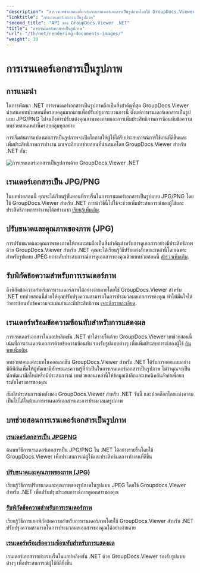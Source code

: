 ```yaml
---
"description": "สำรวจบทช่วยสอนเกี่ยวกับการเรนเดอร์เอกสารเป็นรูปภาพโดยใช้ GroupDocs.Viewer สำหรับ .NET เพิ่มประสิทธิภาพคุณภาพของรูปภาพ แยกพิกัดข้อความ และปรับปรุงประสบการณ์ของผู้ใช้"
"linktitle": "การเรนเดอร์เอกสารเป็นรูปภาพ"
"second_title": "API ของ GroupDocs.Viewer .NET"
"title": "การเรนเดอร์เอกสารเป็นรูปภาพ"
"url": "/th/net/rendering-documents-images/"
"weight": 30
---
```


# การเรนเดอร์เอกสารเป็นรูปภาพ

## การแนะนำ

ในการพัฒนา .NET การเรนเดอร์เอกสารเป็นรูปภาพถือเป็นสิ่งสำคัญที่สุด GroupDocs.Viewer นำเสนอบทช่วยสอนที่ครอบคลุมมากมายเพื่อปรับปรุงกระบวนการนี้ ตั้งแต่การเรนเดอร์เอกสารเป็นรูปแบบ JPG/PNG ไปจนถึงการปรับแต่งคุณภาพของภาพและการเพิ่มประสิทธิภาพการซ้อนทับข้อความ บทช่วยสอนเหล่านี้ครอบคลุมทุกอย่าง

การเริ่มต้นการแปลงเอกสารเป็นรูปภาพจะเปิดโอกาสให้ผู้ใช้ได้รับประสบการณ์การใช้งานที่ดีขึ้นและเพิ่มประสิทธิภาพการทำงาน มาเจาะลึกบทช่วยสอนที่นำเสนอโดย GroupDocs.Viewer สำหรับ .NET กัน:

![การเรนเดอร์เอกสารเป็นรูปภาพด้วย GroupDocs.Viewer .NET](/viewer/rendering-documents-images/image.png)

## เรนเดอร์เอกสารเป็น JPG/PNG
ในบทช่วยสอนนี้ คุณจะได้เรียนรู้ขั้นตอนที่ราบรื่นในการเรนเดอร์เอกสารเป็นรูปแบบ JPG/PNG โดยใช้ GroupDocs.Viewer สำหรับ .NET การนำวิธีนี้ไปใช้จะช่วยเพิ่มประสบการณ์ของผู้ใช้และประสิทธิภาพการทำงานได้อย่างมาก [เรียนรู้เพิ่มเติม](./render-jpg-png/).

## ปรับขนาดและคุณภาพของภาพ (JPG)
การปรับขนาดและคุณภาพของภาพให้เหมาะสมถือเป็นสิ่งสำคัญสำหรับการดูเอกสารอย่างมีประสิทธิภาพ ด้วย GroupDocs.Viewer สำหรับ .NET คุณจะได้เรียนรู้วิธีปรับแต่งลักษณะเหล่านี้โดยเฉพาะสำหรับรูปแบบ JPEG ยกระดับประสบการณ์การดูเอกสารของคุณด้วยบทช่วยสอนนี้ [สำรวจเพิ่มเติม](./adjust-image-size-and-quality-jpg/).

## รับพิกัดข้อความสำหรับการเรนเดอร์ภาพ
ดึงพิกัดข้อความสำหรับการเรนเดอร์ภาพได้อย่างง่ายดายโดยใช้ GroupDocs.Viewer สำหรับ .NET บทช่วยสอนนี้ช่วยให้คุณปรับปรุงความสามารถในการประมวลผลเอกสารของคุณ ทำให้มั่นใจได้ว่าการซ้อนทับข้อความจะแม่นยำและมีประสิทธิภาพ [เจาะลึกรายละเอียด](./get-text-coordinates-image/).

## เรนเดอร์พร้อมข้อความซ้อนทับสำหรับการแสดงผล
การเรนเดอร์เอกสารในแอปพลิเคชัน .NET ทำได้ราบรื่นด้วย GroupDocs.Viewer บทช่วยสอนนี้เน้นที่การเรนเดอร์เอกสารด้วยข้อความซ้อนทับ รองรับรูปแบบต่างๆ เพื่อเพิ่มประสบการณ์ของผู้ใช้ [ค้นพบเพิ่มเติม](./render-with-text-overlay/).

บทช่วยสอนแต่ละบทในคอลเลกชัน GroupDocs.Viewer สำหรับ .NET ได้รับการออกแบบอย่างพิถีพิถันเพื่อให้ผู้พัฒนามีทักษะและความรู้ที่จำเป็นในการเรนเดอร์เอกสารเป็นรูปภาพ ไม่ว่าคุณจะเป็นนักพัฒนามือใหม่หรือมีประสบการณ์ บทช่วยสอนเหล่านี้ให้ข้อมูลเชิงลึกและเทคนิคอันล้ำค่าเพื่อยกระดับโครงการของคุณ

สัมผัสประสบการณ์พลังของ GroupDocs.Viewer สำหรับ .NET วันนี้ และปลดล็อกโลกแห่งความเป็นไปได้ในด้านการเรนเดอร์เอกสารและการประมวลผลรูปภาพ

## บทช่วยสอนการเรนเดอร์เอกสารเป็นรูปภาพ
### [เรนเดอร์เอกสารเป็น JPGPNG](./render-jpg-png/)
ค้นพบวิธีการเรนเดอร์เอกสารเป็น JPG/PNG ใน .NET ได้อย่างราบรื่นโดยใช้ GroupDocs.Viewer เพื่อประสบการณ์ผู้ใช้และประสิทธิผลการทำงานที่ดีขึ้น
### [ปรับขนาดและคุณภาพของภาพ (JPG)](./adjust-image-size-and-quality-jpg/)
เรียนรู้วิธีการปรับขนาดและคุณภาพของรูปภาพในรูปแบบ JPEG โดยใช้ Groupdocs.Viewer สำหรับ .NET เพื่อปรับปรุงประสบการณ์การดูเอกสารของคุณ
### [รับพิกัดข้อความสำหรับการเรนเดอร์ภาพ](./get-text-coordinates-image/)
เรียนรู้วิธีการแยกพิกัดข้อความสำหรับการเรนเดอร์ภาพโดยใช้ GroupDocs.Viewer สำหรับ .NET ปรับปรุงความสามารถในการประมวลผลเอกสารของคุณได้อย่างง่ายดาย
### [เรนเดอร์พร้อมข้อความซ้อนทับสำหรับการแสดงผล](./render-with-text-overlay/)
เรนเดอร์เอกสารอย่างราบรื่นในแอปพลิเคชัน .NET ด้วย GroupDocs.Viewer รองรับรูปแบบต่างๆ เพื่อประสบการณ์ผู้ใช้ที่ดียิ่งขึ้น